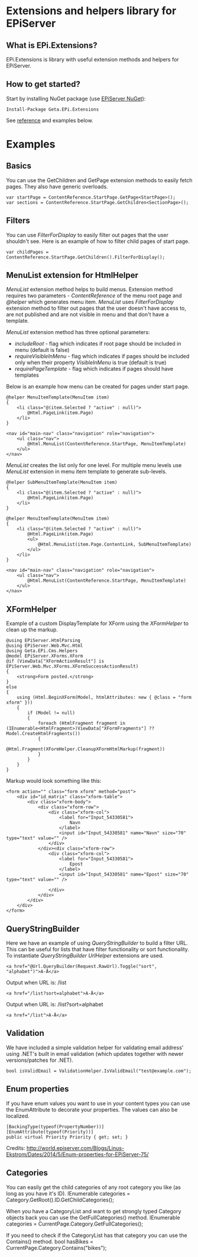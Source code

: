 Extensions and helpers library for EPiServer
==============

## What is EPi.Extensions?

EPi.Extensions is library with useful extension methods and helpers for EPiServer.

## How to get started?

Start by installing NuGet package (use [EPiServer NuGet](http://nuget.episerver.com/)):

    Install-Package Geta.EPi.Extensions

See [reference](http://geta.github.io/EPi.Extensions/) and examples below.

# Examples

## Basics

You can use the GetChildren and GetPage extension methods to easily fetch pages. They also have generic overloads.

    var startPage = ContentReference.StartPage.GetPage<StartPage>();
    var sections = ContentReference.StartPage.GetChildren<SectionPage>();

## Filters

You can use _FilterForDisplay_ to easily filter out pages that the user shouldn't see. Here is an example of how to filter child pages of start page.

    var childPages = ContentReference.StartPage.GetChildren().FilterForDisplay();


## MenuList extension for HtmlHelper

_MenuList_ extension method helps to build menus. Extension method requires two parameters - _ContentReference_ of the menu root page and _@helper_ which generates menu item. _MenuList_ uses _FilterForDisplay_ extension method to filter out pages that the user doesn't have access to, are not published and are not visible in menu and that don't have a template.

_MenuList_ extension method has three optional parameters:
- _includeRoot_ - flag which indicates if root page should be included in menu (default is false)
- _requireVisibleInMenu_ - flag which indicates if pages should be included only when their property _VisibleInMenu_ is true (default is true)
- _requirePageTemplate_ - flag which indicates if pages should have templates

Below is an example how menu can be created for pages under start page.

    @helper MenuItemTemplate(MenuItem item)
    {
        <li class="@(item.Selected ? "active" : null)">
            @Html.PageLink(item.Page)
        </li>
    }

    <nav id="main-nav" class="navigation" role="navigation">
        <ul class="nav">
            @Html.MenuList(ContentReference.StartPage, MenuItemTemplate)
        </ul>
    </nav>

_MenuList_ creates the list only for one level. For multiple menu levels use _MenuList_ extension in menu item template to generate sub-levels.

    @helper SubMenuItemTemplate(MenuItem item)
    {
        <li class="@(item.Selected ? "active" : null)">
            @Html.PageLink(item.Page)
        </li>
    }

    @helper MenuItemTemplate(MenuItem item)
    {
        <li class="@(item.Selected ? "active" : null)">
            @Html.PageLink(item.Page)
            <ul>
                @Html.MenuList(item.Page.ContentLink, SubMenuItemTemplate)
            </ul>
        </li>
    }

    <nav id="main-nav" class="navigation" role="navigation">
        <ul class="nav">
            @Html.MenuList(ContentReference.StartPage, MenuItemTemplate)
        </ul>
    </nav>

## XFormHelper

Example of a custom DisplayTemplate for XForm using the _XFormHelper_ to clean up the markup.

    @using EPiServer.HtmlParsing
    @using EPiServer.Web.Mvc.Html
    @using Geta.EPi.Cms.Helpers
    @model EPiServer.XForms.XForm
    @if (ViewData["XFormActionResult"] is EPiServer.Web.Mvc.XForms.XFormSuccessActionResult)
    {
        <strong>Form posted.</strong>
    }
    else
    {
        using (Html.BeginXForm(Model, htmlAttributes: new { @class = "form xform" }))
        {
            if (Model != null)
            {
                foreach (HtmlFragment fragment in (IEnumerable<HtmlFragment>)ViewData["XFormFragments"] ?? Model.CreateHtmlFragments())
                {
                    @Html.Fragment(XFormHelper.CleanupXFormHtmlMarkup(fragment))
                }
            }
        }
    }

Markup would look something like this:

    <form action="" class="form xform" method="post">
        <div id="id_matrix" class="xform-table">
            <div class="xform-body">
                <div class="xform-row">
                    <div class="xform-col">
                        <label for="Input_54330581">
                            Navn
                        </label>
                        <input id="Input_54330581" name="Navn" size="70" type="text" value="" />
                    </div>
                </div><div class="xform-row">
                    <div class="xform-col">
                        <label for="Input_54330581">
                            Epost
                        </label>
                        <input id="Input_54330581" name="Epost" size="70" type="text" value="" />
    
                    </div>
                </div>
            </div>
        </div>
    </form>

## QueryStringBuilder

Here we have an example of using _QueryStringBuilder_ to build a filter URL. This can be useful for lists that have filter functionality or sort functionality. To instantiate _QueryStringBuilder_ _UrlHelper_ extensions are used.

    <a href="@Url.QueryBuilder(Request.RawUrl).Toggle("sort", "alphabet")">A-Å</a>

Output when URL is: /list

    <a href="/list?sort=alphabet">A-Å</a>

Output when URL is: /list?sort=alphabet

    <a href="/list">A-Å</a>

## Validation

We have included a simple validation helper for validating email address' using .NET's built in email validation (which updates together with newer versions/patches for .NET).

    bool isValidEmail = ValidationHelper.IsValidEmail("test@example.com");

## Enum properties

If you have enum values you want to use in your content types you can use the EnumAttribute to decorate your properties. The values can also be localized.

    [BackingType(typeof(PropertyNumber))]
    [EnumAttribute(typeof(Priority))]
    public virtual Priority Priority { get; set; }

Credits: http://world.episerver.com/Blogs/Linus-Ekstrom/Dates/2014/5/Enum-properties-for-EPiServer-75/

## Categories

You can easily get the child categories of any root category you like (as long as you have it's ID).
    IEnumerable<Category> categories = Category.GetRoot().ID.GetChildCategories();

When you have a CategoryList and want to get strongly typed Category objects back you can use the GetFullCategories() method.
    IEnumerable<Category> categories = CurrentPage.Category.GetFullCategories();

If you need to check if the CategoryList has that category you can use the Contains() method.
    bool hasBikes = CurrentPage.Category.Contains("bikes");
